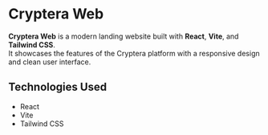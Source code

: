 # Cryptera Web

**Cryptera Web** is a modern landing website built with **React**, **Vite**, and **Tailwind CSS**.  
It showcases the features of the Cryptera platform with a responsive design and clean user interface.

## Technologies Used
- React
- Vite
- Tailwind CSS
